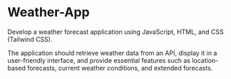 # Weather-App
Develop a weather forecast application using JavaScript, HTML, and CSS (Tailwind CSS).

The application should retrieve weather data from an API, display it in a user-friendly interface, and provide essential features such as location-based forecasts, current weather conditions, and extended forecasts.
